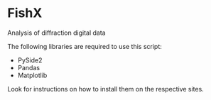 # FishX

Analysis of diffraction digital data

The following libraries are required to use this script:

* PySide2
* Pandas
* Matplotlib

Look for instructions on how to install them on the respective sites.
